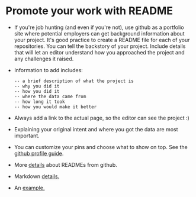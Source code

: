 # Promote your work with README

* If you're job hunting (and even if you're not), use github as a portfolio site where potential employers can get background information about your project. It's good practice to create a README file for each of your repositories. You can tell the backstory of your project. Include details that will let an editor understand how you approached the project and any challenges it raised. 

* Information to add includes: 

      -- a brief description of what the project is
      -- why you did it 
      -- how you did it
      -- where the data came from
      -- how long it took
      -- how you would make it better 
      
* Always add a link to the actual page, so the editor can see the project :)

* Explaining your original intent and where you got the data are most important. 

* You can customize your pins and choose what to show on top. See the [github profile guide](https://help.github.com/en/categories/setting-up-and-managing-your-github-profile).

* More [details](https://help.github.com/en/articles/about-readmes) about READMEs from github.

* Markdown [details.](https://github.com/adam-p/markdown-here/wiki/Markdown-Cheatsheet#links)

* An [example.](https://github.com/adrianblanco/stats/tree/master/classification-tree-model)
 

